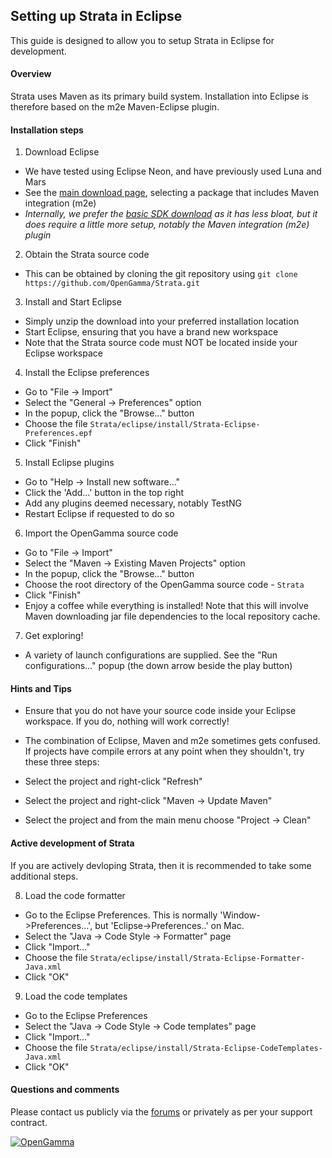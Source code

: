 Setting up Strata in Eclipse
----------------------------

This guide is designed to allow you to setup Strata in Eclipse for development.


#### Overview

Strata uses Maven as its primary build system.
Installation into Eclipse is therefore based on the m2e Maven-Eclipse plugin.


#### Installation steps

1. Download Eclipse
 - We have tested using Eclipse Neon, and have previously used Luna and Mars
 - See the [main download page](http://www.eclipse.org/downloads/), selecting a package that includes Maven integration (m2e)
 - *Internally, we prefer the [basic SDK download](http://download.eclipse.org/eclipse/downloads/) as it has less bloat,
 but it does require a little more setup, notably the Maven integration (m2e) plugin*
  
2. Obtain the Strata source code
 - This can be obtained by cloning the git repository using `git clone https://github.com/OpenGamma/Strata.git`

3. Install and Start Eclipse
 - Simply unzip the download into your preferred installation location
 - Start Eclipse, ensuring that you have a brand new workspace
 - Note that the Strata source code must NOT be located inside your Eclipse workspace
  
4. Install the Eclipse preferences
 - Go to "File -> Import"
 - Select the "General -> Preferences" option
 - In the popup, click the "Browse..." button
 - Choose the file `Strata/eclipse/install/Strata-Eclipse-Preferences.epf`
 - Click "Finish"

5. Install Eclipse plugins
 - Go to "Help -> Install new software..."
 - Click the 'Add...' button in the top right
 - Add any plugins deemed necessary, notably TestNG
 - Restart Eclipse if requested to do so
  
6. Import the OpenGamma source code
 - Go to "File -> Import"
 - Select the "Maven -> Existing Maven Projects" option
 - In the popup, click the "Browse..." button
 - Choose the root directory of the OpenGamma source code - `Strata`
 - Click "Finish"
 - Enjoy a coffee while everything is installed!
   Note that this will involve Maven downloading jar file dependencies to the local repository cache.

7. Get exploring!
 - A variety of launch configurations are supplied.
   See the "Run configurations..." popup (the down arrow beside the play button)


#### Hints and Tips

- Ensure that you do not have your source code inside your Eclipse workspace.
  If you do, nothing will work correctly!

- The combination of Eclipse, Maven and m2e sometimes gets confused.
  If projects have compile errors at any point when they shouldn't, try these three steps:
 - Select the project and right-click "Refresh"
 - Select the project and right-click "Maven -> Update Maven"
 - Select the project and from the main menu choose "Project -> Clean"


#### Active development of Strata

If you are actively devloping Strata, then it is recommended to take some additional steps.

8. Load the code formatter
 - Go to the Eclipse Preferences.
   This is normally 'Window->Preferences...', but 'Eclipse->Preferences..' on Mac.
 - Select the "Java -> Code Style -> Formatter" page
 - Click "Import..."
 - Choose the file `Strata/eclipse/install/Strata-Eclipse-Formatter-Java.xml`
 - Click "OK"

9. Load the code templates
 - Go to the Eclipse Preferences
 - Select the "Java -> Code Style -> Code templates" page
 - Click "Import..."
 - Choose the file `Strata/eclipse/install/Strata-Eclipse-CodeTemplates-Java.xml`
 - Click "OK"


#### Questions and comments

Please contact us publicly via the [forums](http://forums.opengamma.com/) or
privately as per your support contract.

[![OpenGamma](http://developers.opengamma.com/res/display/default/chrome/masthead_logo.png "OpenGamma")](http://www.opengamma.com)

